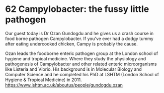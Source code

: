 # 62 Campylobacter: the fussy little pathogen

Our guest today is Dr Ozan Gundogdu and he gives us a crash course in food borne pathogen Campylobacter. If you've ever had a dodgy tummy after eating undercooked chicken, Campy is probably the cause.

Ozan leads the foodborne enteric pathogen group at the London school of hygiene and tropical medicine. Where they study the physiology and pathogenesis of Campylobacter and other related enteric microorganisms like Listeria and Vibrio.  His background is in Molecular Biology and Computer Science and he completed his PhD at LSHTM (London School of Hygiene &amp; Tropical Medicine) in 2011.
https://www.lshtm.ac.uk/aboutus/people/gundogdu.ozan

